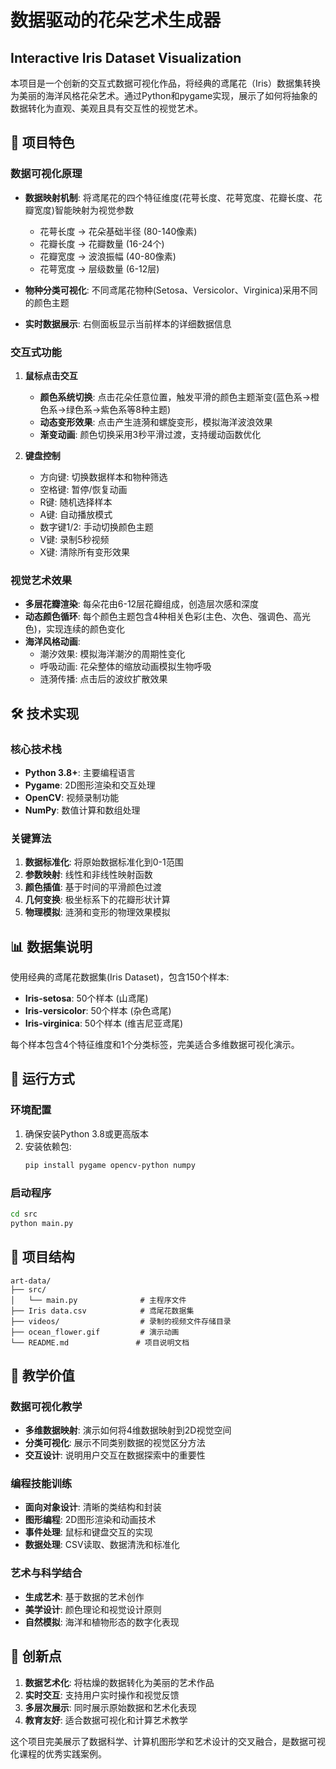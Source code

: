 # 数据驱动的花朵艺术生成器 
## Interactive Iris Dataset Visualization

本项目是一个创新的交互式数据可视化作品，将经典的鸢尾花（Iris）数据集转换为美丽的海洋风格花朵艺术。通过Python和pygame实现，展示了如何将抽象的数据转化为直观、美观且具有交互性的视觉艺术。

## 🎨 项目特色

### 数据可视化原理
- **数据映射机制**: 将鸢尾花的四个特征维度(花萼长度、花萼宽度、花瓣长度、花瓣宽度)智能映射为视觉参数
  - 花萼长度 → 花朵基础半径 (80-140像素)
  - 花瓣长度 → 花瓣数量 (16-24个)
  - 花瓣宽度 → 波浪振幅 (40-80像素)
  - 花萼宽度 → 层级数量 (6-12层)

- **物种分类可视化**: 不同鸢尾花物种(Setosa、Versicolor、Virginica)采用不同的颜色主题
- **实时数据展示**: 右侧面板显示当前样本的详细数据信息

### 交互式功能
1. **鼠标点击交互**
   - **颜色系统切换**: 点击花朵任意位置，触发平滑的颜色主题渐变(蓝色系→橙色系→绿色系→紫色系等8种主题)
   - **动态变形效果**: 点击产生涟漪和螺旋变形，模拟海洋波浪效果
   - **渐变动画**: 颜色切换采用3秒平滑过渡，支持缓动函数优化

2. **键盘控制**
   - 方向键: 切换数据样本和物种筛选
   - 空格键: 暂停/恢复动画
   - R键: 随机选择样本
   - A键: 自动播放模式
   - 数字键1/2: 手动切换颜色主题
   - V键: 录制5秒视频
   - X键: 清除所有变形效果

### 视觉艺术效果
- **多层花瓣渲染**: 每朵花由6-12层花瓣组成，创造层次感和深度
- **动态颜色循环**: 每个颜色主题包含4种相关色彩(主色、次色、强调色、高光色)，实现连续的颜色变化
- **海洋风格动画**: 
  - 潮汐效果: 模拟海洋潮汐的周期性变化
  - 呼吸动画: 花朵整体的缩放动画模拟生物呼吸
  - 涟漪传播: 点击后的波纹扩散效果

## 🛠 技术实现

### 核心技术栈
- **Python 3.8+**: 主要编程语言
- **Pygame**: 2D图形渲染和交互处理
- **OpenCV**: 视频录制功能
- **NumPy**: 数值计算和数组处理

### 关键算法
1. **数据标准化**: 将原始数据标准化到0-1范围
2. **参数映射**: 线性和非线性映射函数
3. **颜色插值**: 基于时间的平滑颜色过渡
4. **几何变换**: 极坐标系下的花瓣形状计算
5. **物理模拟**: 涟漪和变形的物理效果模拟

## 📊 数据集说明

使用经典的鸢尾花数据集(Iris Dataset)，包含150个样本:
- **Iris-setosa**: 50个样本 (山鸢尾)
- **Iris-versicolor**: 50个样本 (杂色鸢尾) 
- **Iris-virginica**: 50个样本 (维吉尼亚鸢尾)

每个样本包含4个特征维度和1个分类标签，完美适合多维数据可视化演示。

## 🚀 运行方式

### 环境配置
1. 确保安装Python 3.8或更高版本
2. 安装依赖包:
   ```bash
   pip install pygame opencv-python numpy
   ```

### 启动程序
```bash
cd src
python main.py
```

## 📁 项目结构
```
art-data/
├── src/
│   └── main.py              # 主程序文件
├── Iris data.csv            # 鸢尾花数据集
├── videos/                  # 录制的视频文件存储目录
├── ocean_flower.gif         # 演示动画
└── README.md               # 项目说明文档
```

## 🎯 教学价值

### 数据可视化教学
- **多维数据映射**: 演示如何将4维数据映射到2D视觉空间
- **分类可视化**: 展示不同类别数据的视觉区分方法
- **交互设计**: 说明用户交互在数据探索中的重要性

### 编程技能训练
- **面向对象设计**: 清晰的类结构和封装
- **图形编程**: 2D图形渲染和动画技术
- **事件处理**: 鼠标和键盘交互的实现
- **数据处理**: CSV读取、数据清洗和标准化

### 艺术与科学结合
- **生成艺术**: 基于数据的艺术创作
- **美学设计**: 颜色理论和视觉设计原则
- **自然模拟**: 海洋和植物形态的数字化表现

## 🌟 创新点

1. **数据艺术化**: 将枯燥的数据转化为美丽的艺术作品
2. **实时交互**: 支持用户实时操作和视觉反馈
3. **多层次展示**: 同时展示原始数据和艺术化表现
4. **教育友好**: 适合数据可视化和计算艺术教学

这个项目完美展示了数据科学、计算机图形学和艺术设计的交叉融合，是数据可视化课程的优秀实践案例。
